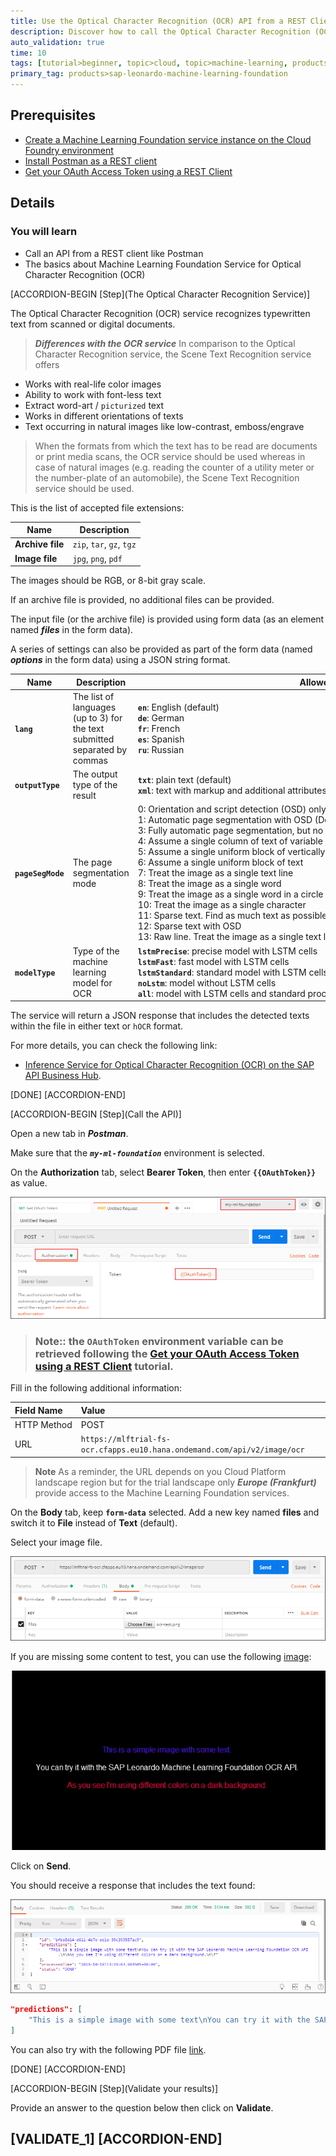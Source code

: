 ```yaml
---
title: Use the Optical Character Recognition (OCR) API from a REST Client
description: Discover how to call the Optical Character Recognition (OCR) API from a REST Client like Postman
auto_validation: true
time: 10
tags: [tutorial>beginner, topic>cloud, topic>machine-learning, products>sap-cloud-platform, products>sap-cloud-platform-for-the-cloud-foundry-environment]
primary_tag: products>sap-leonardo-machine-learning-foundation
---
```


## Prerequisites
 - [Create a Machine Learning Foundation service instance on the Cloud Foundry environment](https://developers.sap.com/tutorials/cp-mlf-create-instance.html)
 - [Install Postman as a REST client](https://developers.sap.com/tutorials/api-tools-postman-install.html)
 - [Get your OAuth Access Token using a REST Client](https://developers.sap.com/tutorials/cp-mlf-rest-generate-oauth-token.html)

## Details
### You will learn
  - Call an API from a REST client like Postman
  - The basics about Machine Learning Foundation Service for Optical Character Recognition (OCR)

[ACCORDION-BEGIN [Step](The Optical Character Recognition Service)]

The Optical Character Recognition (OCR) service recognizes typewritten text from scanned or digital documents.

> ***Differences with the OCR service***
In comparison to the Optical Character Recognition service, the Scene Text Recognition service offers
>
- Works with real-life color images
- Ability to work with font-less text
- Extract word-art / `picturized` text
- Works in different orientations of texts
- Text occurring in natural images like low-contrast, emboss/engrave

>When the formats from which the text has to be read are documents or print media scans, the OCR service should be used whereas in case of natural images (e.g. reading the counter of a utility meter or the number-plate of an automobile), the Scene Text Recognition service should be used.

This is the list of accepted file extensions:

|Name                  | Description
|----------------------|--------------------
| **Archive file**     | `zip`, `tar`, `gz`, `tgz`
| **Image file**       | `jpg`, `png`, `pdf`

The images should be RGB, or 8-bit gray scale.

If an archive file is provided, no additional files can be provided.

The input file (or the archive file) is provided using form data (as an element named ***files*** in the form data).

A series of settings can also be provided as part of the form data (named ***options*** in the form data) using a JSON string format.

| Name                          | Description            | Allowed values
|-------------------------------|------------------------|--------------------
| <nobr><b>`lang`</b></nobr>           | The list of languages (up to 3) for the text submitted separated by commas | <nobr><b>`en`</b>: English (default) </nobr><br><nobr><b>`de`</b>: German</nobr><br><nobr><b>`fr`</b>: French</nobr><br><nobr><b>`es`</b>: Spanish</nobr><br><nobr><b>`ru`</b>: Russian</nobr>
| <nobr><b>`outputType`</b></nobr>     | The output type of the result | <nobr><b>`txt`</b>: plain text (default)</nobr><br><nobr><b>`xml`</b>: text with markup and additional attributes</nobr>
| <nobr><b>`pageSegMode`</b></nobr>    | The page segmentation mode | <nobr>0: Orientation and script detection (OSD) only</nobr><br><nobr>1: Automatic page segmentation with OSD (Default)</nobr><br><nobr>3: Fully automatic page segmentation, but no OSD</nobr><br><nobr>4: Assume a single column of text of variable sizes</nobr><br><nobr>5: Assume a single uniform block of vertically aligned text</nobr><br><nobr>6: Assume a single uniform block of text</nobr><br><nobr>7: Treat the image as a single text line</nobr><br><nobr>8: Treat the image as a single word</nobr><br><nobr>9: Treat the image as a single word in a circle</nobr><br><nobr>10: Treat the image as a single character</nobr><br><nobr>11: Sparse text. Find as much text as possible in no particular order</nobr><br><nobr>12: Sparse text with OSD</nobr><br><nobr>13: Raw line. Treat the image as a single text line, bypassing hacks that are `Tesseract`-specific</nobr>
| <nobr><b>`modelType`</b></nobr>      | Type of the machine learning model for OCR | <nobr><b>`lstmPrecise`</b>: precise model with LSTM cells</nobr><br><nobr><b>`lstmFast`</b>: fast model with LSTM cells</nobr><br><nobr><b>`lstmStandard`</b>: standard model with LSTM cells (Default)</nobr><br><nobr><b>`noLstm`</b>: model without LSTM cells</nobr><br><nobr><b>`all`</b>: model with LSTM cells and standard processing algorithms</nobr><br>

The service will return a JSON response that includes the detected texts within the file in either text or `hOCR` format.

For more details, you can check the following link:

 - [Inference Service for Optical Character Recognition (OCR) on the SAP API Business Hub](https://api.sap.com/api/ocr_api/resource).

[DONE]
[ACCORDION-END]

[ACCORDION-BEGIN [Step](Call the API)]

Open a new tab in ***Postman***.

Make sure that the ***`my-ml-foundation`*** environment is selected.

On the **Authorization** tab, select **Bearer Token**, then enter **`{{OAuthToken}}`** as value.

![Postman](01.png)

> ### **Note:**: the **`OAuthToken`** environment variable can be retrieved following the [Get your OAuth Access Token using a REST Client](https://developers.sap.com/tutorials/cp-mlf-rest-generate-oauth-token.html) tutorial.

Fill in the following additional information:

Field Name               | Value
:----------------------- | :--------------
<nobr>HTTP Method</nobr> | POST
<nobr>URL<nobr>          | <nobr>`https://mlftrial-fs-ocr.cfapps.eu10.hana.ondemand.com/api/v2/image/ocr`</nobr>

> **Note** As a reminder, the URL depends on you Cloud Platform landscape region but for the trial landscape only ***Europe (Frankfurt)*** provide access to the Machine Learning Foundation services.

On the **Body** tab, keep **`form-data`** selected. Add a new key named **files** and switch it to **File** instead of **Text** (default).

Select your image file.

![Postman](02.png)

If you are missing some content to test, you can use the following [image](ocr-test.png):

![Postman](ocr-test.png)

Click on **Send**.

You should receive a response that includes the text found:

![Postman](03.png)

```json
"predictions": [
    "This is a simple image with some text\nYou can try it with the SAP Leonardo Machine Learning Foundation OCR API.\n\nAs you see I'm using different colors on a dark background.\n\f"
]
```

You can also try with the following PDF file [link](ocr-test.pdf).

[DONE]
[ACCORDION-END]

[ACCORDION-BEGIN [Step](Validate your results)]

Provide an answer to the question below then click on **Validate**.

[VALIDATE_1]
[ACCORDION-END]
---
